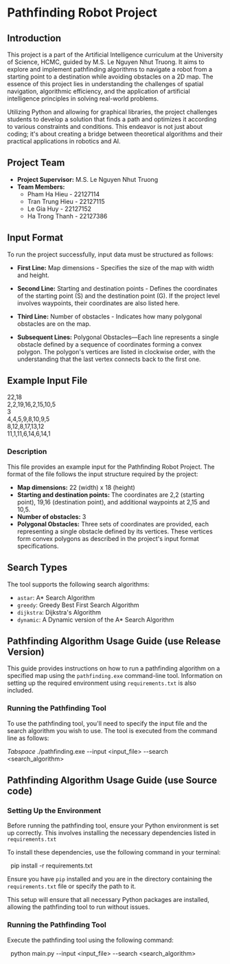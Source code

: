 # Pathfinding Robot Project

## Introduction

This project is a part of the Artificial Intelligence curriculum at the University of Science, HCMC, guided by M.S. Le Nguyen Nhut Truong. It aims to explore and implement pathfinding algorithms to navigate a robot from a starting point to a destination while avoiding obstacles on a 2D map. The essence of this project lies in understanding the challenges of spatial navigation, algorithmic efficiency, and the application of artificial intelligence principles in solving real-world problems.

Utilizing Python and allowing for graphical libraries, the project challenges students to develop a solution that finds a path and optimizes it according to various constraints and conditions. This endeavor is not just about coding; it's about creating a bridge between theoretical algorithms and their practical applications in robotics and AI.


## Project Team

- **Project Supervisor:** M.S. Le Nguyen Nhut Truong
- **Team Members:** 
  - Pham Ha Hieu - 22127114
  - Tran Trung Hieu - 22127115
  - Le Gia Huy - 22127152
  - Ha Trong Thanh - 22127386 

## Input Format

To run the project successfully, input data must be structured as follows:

- **First Line:** Map dimensions - Specifies the size of the map with width and height.

- **Second Line:** Starting and destination points - Defines the coordinates of the starting point (S) and the destination point (G). If the project level involves waypoints, their coordinates are also listed here.

- **Third Line:** Number of obstacles - Indicates how many polygonal obstacles are on the map.

- **Subsequent Lines:** Polygonal Obstacles—Each line represents a single obstacle defined by a sequence of coordinates forming a convex polygon. The polygon's vertices are listed in clockwise order, with the understanding that the last vertex connects back to the first one.

## Example Input File
22,18 \
2,2,19,16,2,15,10,5 \
3 \
4,4,5,9,8,10,9,5 \
8,12,8,17,13,12 \
11,1,11,6,14,6,14,1 
### Description

This file provides an example input for the Pathfinding Robot Project. The format of the file follows the input structure required by the project:

- **Map dimensions:** 22 (width) x 18 (height)
- **Starting and destination points:** The coordinates are 2,2 (starting point), 19,16 (destination point), and additional waypoints at 2,15 and 10,5.
- **Number of obstacles:** 3
- **Polygonal Obstacles:** Three sets of coordinates are provided, each representing a single obstacle defined by its vertices. These vertices form convex polygons as described in the project's input format specifications.

## Search Types

The tool supports the following search algorithms:

- `astar`: A* Search Algorithm
- `greedy`: Greedy Best First Search Algorithm
- `dijkstra`: Dijkstra's Algorithm
- `dynamic`: A Dynamic version of the A* Search Algorithm

## Pathfinding Algorithm Usage Guide (use Release Version)

This guide provides instructions on how to run a pathfinding algorithm on a specified map using the `pathfinding.exe` command-line tool. Information on setting up the required environment using `requirements.txt` is also included.

### Running the Pathfinding Tool

To use the pathfinding tool, you'll need to specify the input file and the search algorithm you wish to use. The tool is executed from the command line as follows: 

*Tabspace* ./pathfinding.exe --input <input_file> --search <search_algorithm>

## Pathfinding Algorithm Usage Guide (use Source code)
### Setting Up the Environment

Before running the pathfinding tool, ensure your Python environment is set up correctly. This involves installing the necessary dependencies listed in `requirements.txt`

To install these dependencies, use the following command in your terminal:

&nbsp; pip install -r requirements.txt

Ensure you have `pip` installed and you are in the directory containing the `requirements.txt` file or specify the path to it.

This setup will ensure that all necessary Python packages are installed, allowing the pathfinding tool to run without issues.

### Running the Pathfinding Tool
Execute the pathfinding tool using the following command:

&nbsp; python main.py --input <input_file> --search <search_algorithm>
